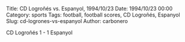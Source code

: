 Title: CD Logroñés vs. Espanyol, 1994/10/23
Date: 1994/10/23 00:00
Category: sports
Tags: football, football scores, CD Logroñés, Espanyol
Slug: cd-logrones-vs-espanyol
Author: carbonero


CD Logroñés 1 - 1 Espanyol
